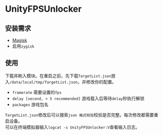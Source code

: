 # UnityFPSUnlocker
## 安装需求
- [Magisk](https://github.com/topjohnwu/Magisk/releases)
- 启用`zygisk`

## 使用
下载并刷入模块。在重启之前，先下载`TargetList.json`放入`/data/local/tmp/TargetList.json`，并修改你的配置。

- `framerate` 需要设置的`fps`
- `delay [second, > 5 recommended]` 游戏载入后等待`delay`秒执行解锁
- `packages` 游戏包名

`TargetList.json`修改后可以搜索`json 格式校验`校验是否完整。每次修改都需要重启设备。  
可以在终端模拟器输入`logcat -s UnityFPSUnlocker:V`查看输入日志。
